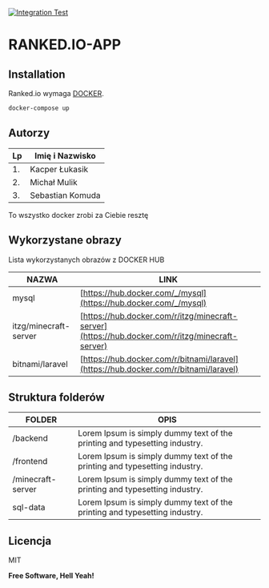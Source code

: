 [![Integration Test](https://github.com/zyeloni/ti-projekt/actions/workflows/main.yml/badge.svg?branch=main)](https://github.com/zyeloni/ti-projekt/actions/workflows/main.yml)

# RANKED.IO-APP

## Installation

Ranked.io wymaga [DOCKER](https://www.docker.com/).

```sh
docker-compose up
```

## Autorzy

| Lp | Imię i Nazwisko |
| ------ | ------ |
| 1. | Kacper Łukasik |
| 2. | Michał Mulik |
| 3. | Sebastian Komuda |

To wszystko docker zrobi za Ciebie resztę

## Wykorzystane obrazy

Lista wykorzystanych obrazów z DOCKER HUB

| NAZWA | LINK |
| ------ | ------ |
| mysql | [https://hub.docker.com/_/mysql](https://hub.docker.com/_/mysql) |
| itzg/minecraft-server | [https://hub.docker.com/r/itzg/minecraft-server](https://hub.docker.com/r/itzg/minecraft-server) |
| bitnami/laravel | [https://hub.docker.com/r/bitnami/laravel](https://hub.docker.com/r/bitnami/laravel) |

## Struktura folderów

| FOLDER | OPIS |
| ------ | ------ |
| /backend | Lorem Ipsum is simply dummy text of the printing and typesetting industry. |
| /frontend | Lorem Ipsum is simply dummy text of the printing and typesetting industry.|
| /minecraft-server | Lorem Ipsum is simply dummy text of the printing and typesetting industry. |
| sql-data | Lorem Ipsum is simply dummy text of the printing and typesetting industry. |

## Licencja

MIT

**Free Software, Hell Yeah!**
